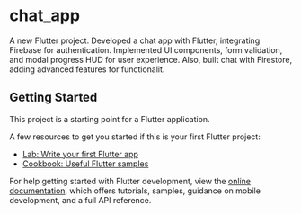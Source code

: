 # chat_app

A new Flutter project.
Developed a chat app with Flutter, integrating Firebase for authentication. Implemented UI components, form validation,
and modal progress HUD for user experience. Also, built chat with Firestore, adding advanced features for functionalit.

## Getting Started

This project is a starting point for a Flutter application.

A few resources to get you started if this is your first Flutter project:

- [Lab: Write your first Flutter app](https://docs.flutter.dev/get-started/codelab)
- [Cookbook: Useful Flutter samples](https://docs.flutter.dev/cookbook)

For help getting started with Flutter development, view the
[online documentation](https://docs.flutter.dev/), which offers tutorials,
samples, guidance on mobile development, and a full API reference.
